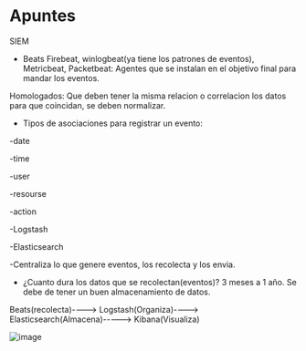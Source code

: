 # Apuntes
SIEM

*  Beats
Firebeat, winlogbeat(ya tiene los patrones de eventos), Metricbeat, Packetbeat: Agentes que se instalan en el objetivo final para mandar los eventos.

Homologados: Que deben tener la misma relacion o correlacion los datos para que coincidan, se deben normalizar.


*  Tipos de asociaciones para registrar un evento:

-date

-time

-user

-resourse

-action

-Logstash

-Elasticsearch

-Centraliza lo que genere eventos, los recolecta y los envia.

*  ¿Cuanto dura los datos que se recolectan(eventos)? 3 meses a 1 año. Se debe de tener un buen almacenamiento de datos.

  

Beats(recolecta)----> Logstash(Organiza)----> Elasticsearch(Almacena)-----> Kibana(Visualiza)


![image](https://github.com/AxelAlvarez-777/EvidenciasAxelAlvarez/assets/79062836/4b5002c2-0fa3-4745-8fc4-6d8250dff936)
